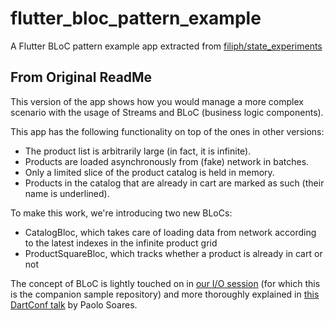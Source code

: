 # flutter_bloc_pattern_example

A Flutter BLoC pattern example app extracted from [filiph/state_experiments](https://github.com/filiph/state_experiments)

## From Original ReadMe

This version of the app shows how you would manage a more complex scenario with the usage
of Streams and BLoC (business logic components).

This app has the following functionality on top of the ones in other versions:

* The product list is arbitrarily large (in fact, it is infinite).
* Products are loaded asynchronously from (fake) network in batches.
* Only a limited slice of the product catalog is held in memory.
* Products in the catalog that are already in cart are marked as such (their name is underlined).

To make this work, we're introducing two new BLoCs:

* CatalogBloc, which takes care of loading data from network according to the latest indexes
  in the infinite product grid
* ProductSquareBloc, which tracks whether a product is already in cart or not

The concept of BLoC is lightly touched on in [our I/O session][] (for which this is the companion
sample repository) and more thoroughly explained in [this DartConf talk][] by Paolo Soares.

[our I/O session]: https://www.youtube.com/watch?v=RS36gBEp8OI
[this DartConf talk]: https://www.youtube.com/watch?v=PLHln7wHgPE